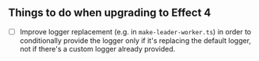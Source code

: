 ## Things to do when upgrading to Effect 4

- [ ] Improve logger replacement (e.g. in `make-leader-worker.ts`) in order to
      conditionally provide the logger only if it's replacing the default
      logger, not if there's a custom logger already provided.
